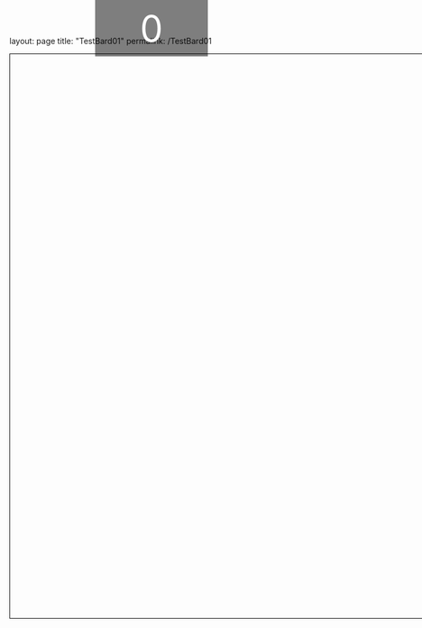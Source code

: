 layout: page title: "TestBard01" permalink: /TestBard01

<!DOCTYPE html>
<html>
<head>
<title>Balloon Game</title>
<style>
#game-container {
  position: relative;
  width: 1000px;
  height: 1000px;
  border: 1px solid black;
  overflow: hidden;
}
.balloon {
  position: absolute;
  width: 80px;
  height: 80px;
  background: radial-gradient(circle, #FFB3BA, #FF7171);
  border-radius: 50%;
  cursor: pointer;
  animation: bumb 0.2s infinite alternate;
  transform-origin: center;
  overflow: hidden;
}
@keyframes bumb {
  0% {
    transform: scale(1);
  }
  50% {
    transform: scale(1.1);
  }
  100% {
    transform: scale(1);
  }
}
.balloon::before {
  content: "";
  position: absolute;
  top: 50%;
  left: 0;
  width: 100%;
  height: 2px;
  background-color: #000;
  border-radius: 50%;
  transform: translateY(-50%);
}
.score-container {
  position: fixed;
  top: 0;
  left: 50%;
  transform: translateX(-50%);
  width: 200px;
  height: 100px;
  background-color: rgba(0, 0, 0, 0.5);
  color: #fff;
  font-size: 64px;
  display: flex;
  justify-content: center;
  align-items: center;
}
</style>
</head>
<body>
<div id="game-container"></div>
<div class="score-container" id="score-container">0</div>
<script>
document.addEventListener('DOMContentLoaded', () => {
  const gameContainer = document.getElementById('game-container');
  const scoreContainer = document.getElementById('score-container');
  let score = 0;
  const colors = [
    '#FFB3BA',
    '#FF7171',
    '#FFFFBA',
    '#A0C8FF',
    '#C8A0FF',
    '#BAFFBA',
    '#90EE90',
    '#D3D3D3',
    '#228B22',
  ];
  function createBalloon() {
    const balloon = document.createElement('div');
    balloon.className = 'balloon';
    balloon.style.top = '1000px';
    balloon.style.left = `${getRandomPosition()}px`;
    balloon.style.backgroundColor = getRandomColor();
    balloon.addEventListener('mouseover', () => {
      balloon.style.display = 'none';
      score++;
      updateScore();
    });
    gameContainer.appendChild(balloon);
    const flyInterval = setInterval(() => {
        const currentTop = parseInt(balloon.style.top);
        if (currentTop <= 0) {
          clearInterval(flyInterval);
          balloon.remove();
          updateScore();
        } else {
          balloon.style.top = `${currentTop - getRandomSpeed()}px`;
        }
      }, 20);
      }
      
      function getRandomPosition() {
        return Math.floor(Math.random() * (gameContainer.offsetWidth - 80));
      }
      
      function getRandomSpeed() {
        return Math.floor(Math.random() * 10) + 1;
      }
      
      function getRandomColor() {
        return colors[Math.floor(Math.random() * colors.length)];
      }
      
      function updateScore() {
        scoreContainer.textContent = score;
      }
      
      setInterval(createBalloon, 1000);
      
      const sound = new Audio('assets/pop.wav');
      
      document.addEventListener('mouseover', (event) => {
        if (event.target.classList.contains('balloon')) {
          sound.play();
        }
      });
      });
</script>
</body>
</html>
